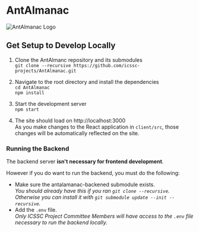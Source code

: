 # AntAlmanac
![AntAlmanac Logo](/client/public/logo.png)

## Get Setup to Develop Locally
1. Clone the AntAlmanc repository and its submodules  
`git clone --recursive https://github.com/icssc-projects/AntAlmanac.git`

2. Navigate to the root directory and install the dependencies  
`cd AntAlmanac`  
`npm install`  

3. Start the development server  
`npm start`

4. The site should load on http://localhost:3000  
As you make changes to the React application in `client/src`, those changes will be automatically reflected on the site.

### Running the Backend
The backend server **isn't necessary for frontend development**.

However if you do want to run the backend, you must do the following:
- Make sure the antalamanac-backened submodule exists.  
_You should already have this if you ran `git clone --recursive`. Otherwise you can install it with `git submodule update --init --recursive`._
- Add the `.env` file.  
_Only ICSSC Project Committee Members will have access to the `.env` file necessary to run the backend locally._
